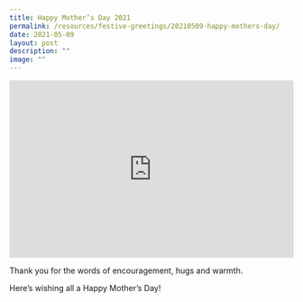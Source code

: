 ```yaml
---
title: Happy Mother’s Day 2021
permalink: /resources/festive-greetings/20210509-happy-mothers-day/
date: 2021-05-09
layout: post
description: ""
image: ""
---
```

<iframe allow="autoplay; clipboard-write; encrypted-media; picture-in-picture; web-share" allowfullscreen="true" frameborder="0" scrolling="no" style="aspect-ratio: 16 / 10; border: none; overflow: hidden; width: 100%; height: auto" src="https://www.facebook.com/plugins/video.php?height=336&amp;href=https%3A%2F%2Fwww.facebook.com%2Falpshealthcaresupplychain%2Fvideos%2F838854490037377%2F&amp;show_text=false&amp;width=560&amp;t=0">
</iframe>

Thank you for the words of encouragement, hugs and warmth. 

Here’s wishing all a Happy Mother’s Day!